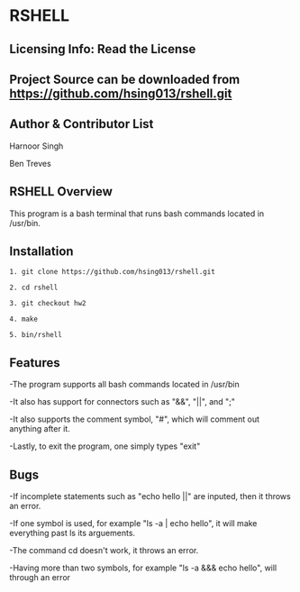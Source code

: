 RSHELL
===

Licensing Info: Read the License
---
Project Source can be downloaded from https://github.com/hsing013/rshell.git
----

Author & Contributor List
-------------
Harnoor Singh

Ben Treves

RSHELL Overview
----
This program is a bash terminal that runs bash commands located in /usr/bin.

Installation
------------
```
1. git clone https://github.com/hsing013/rshell.git

2. cd rshell

3. git checkout hw2

4. make

5. bin/rshell
```

Features
---
-The program supports all bash commands located in /usr/bin

-It also has support for connectors such as "&&", "||", and ";"

-It also supports the comment symbol, "#", which will comment out anything after it.

-Lastly, to exit the program, one simply types "exit"

Bugs
---
-If incomplete statements such as "echo hello ||" are inputed, then it throws an error.

-If one symbol is used, for example "ls -a | echo hello", it will make everything past ls its arguements.

-The command cd doesn't work, it throws an error.

-Having more than two symbols, for example "ls -a &&& echo hello", will through an error